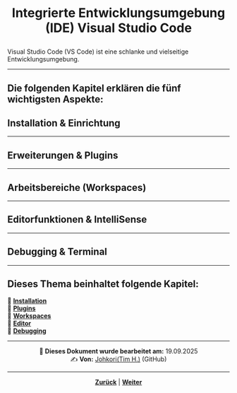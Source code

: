 # <p align="center">Integrierte Entwicklungsumgebung (IDE) Visual Studio Code</p>

Visual Studio Code (VS Code) ist eine schlanke und vielseitige Entwicklungsumgebung.

---

Die folgenden Kapitel erklären die fünf wichtigsten Aspekte:
---


## Installation & Einrichtung

---

## Erweiterungen & Plugins

---

## Arbeitsbereiche (Workspaces)

---

## Editorfunktionen & IntelliSense

---

## Debugging & Terminal

---

**Dieses Thema beinhaltet folgende Kapitel:**
---

🔹 [**Installation**](/docs/04-tools/02-vscode/01-installation/README.md) </br>
🔹 [**Plugins**](/docs/04-tools/02-vscode/02-plugins/README.md) </br>
🔹 [**Workspaces**](/docs/04-tools/02-vscode/03-workspaces/README.md) </br>
🔹 [**Editor**](/docs/04-tools/02-vscode/04-editor/README.md) </br>
🔹 [**Debugging**](/docs/04-tools/02-vscode/05-debugging/README.md) </br>

---
<p align="center">
📅 <strong>Dieses Dokument wurde bearbeitet am:</strong> 19.09.2025
<br>
✍️ <strong>Von:</strong> <a href="https://github.com/johkori">Johkori(Tim H.)</a> (GitHub)
</p>

---

<p align="center">
<a href="/docs/04-tools/01-github/09-organizations-teams/01-nadooit-guide/README.md"><strong>Zurück</strong></a> | 
<a href="/docs/04-tools/02-vscode/01-installation/README.md"><strong>Weiter</strong></a>
</p>